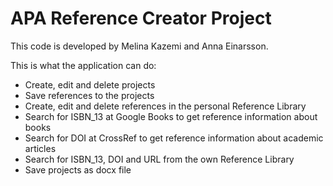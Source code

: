 # APA Reference Creator Project

This code is developed by Melina Kazemi and Anna Einarsson.

This is what the application can do:

* Create, edit and delete projects
* Save references to the projects
* Create, edit and delete references in the personal Reference Library
* Search for ISBN_13 at Google Books to get reference information about books
* Search for DOI at CrossRef to get reference information about academic articles
* Search for ISBN_13, DOI and URL from the own Reference Library
* Save projects as docx file